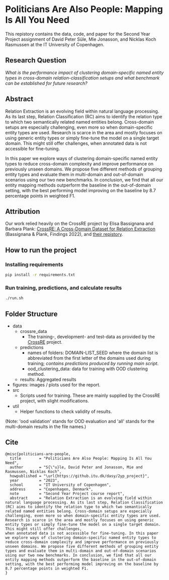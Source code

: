 # Politicians Are Also People: Mapping Is All You Need
This repistory contains the data, code, and paper for the Second Year Project assignment of David Peter Süle, Mie Jonasson, and Nicklas Koch Rasmussen at the IT University of Copenhagen.

## Research Question
*What is the performance impact of clustering domain-specific named entity types in cross-domain relation-classification setups and what benchmark can be established for future research?*

## Abstract
Relation Extraction is an evolving field within natural language processing. As its last step, Relation Classification (RC) aims to identify the relation type to which two semantically related named entities belong. Cross-domain setups are especially challenging, even more so when domain-specific entity types are used. Research is scarce in the area and mostly focuses on using generic entity types or simply fine-tune the model on a single target domain. This might still offer challenges, 
when annotated data is not accessible for fine-tuning.

In this paper we explore ways of clustering domain-specific named entity types to reduce cross-domain complexity and improve performance on previously unseen domains. We propose five different methods of grouping entity types and evaluate them in multi-domain and out-of-domain scenarios using our two new benchmarks. In conclusion, we find that all our entity mapping methods outperform the baseline in the out-of-domain setting, with the best performing model improving on the baseline by $8.7$ percentage points in weighted F1.

## Attribution
Our work relied heavily on the CrossRE project by Elisa Bassignana and Barbara Plank: [CrossRE: A Cross-Domain Dataset for Relation Extraction](https://aclanthology.org/2022.findings-emnlp.263) (Bassignana & Plank, Findings 2022), and [their repistory](https://github.com/mainlp/CrossRE).


## How to run the project

### Installing requirements
```bash
pip install -r requirements.txt

```

### Run training, predictions, and calculate results
```bash
./run.sh
```

## Folder Structure
- data
    - crossre_data
        - The training-, development- and test-data as provided by the [CrossRE](https://github.com/mainlp/CrossRE) project.
    - predictions
        - names of folders: DOMAIN-LIST_SEED where the domain list is abbreviated from the first letter of the domains used during training; *contains predictions produced by running main script*.
        - ood_clustering_data: data for training with OOD clustering method.
    - results: Aggregated results
- figures: images / plots used for the report.
- src
    - Scripts used for training. These are mainly supplied by the CrossRE project, with slight modifications.
- util
    - Helper functions to check validity of results.

(Note: 'ood validation' stands for OOD evaluation and 'all' stands for the multi-domain results in the file names.)

## Cite
```
@misc{politicians-are-people,
  title        = "Politicians Are Also People: Mapping Is All You Need",
  author       = "S{\"u}le, David Peter and Jonasson, Mie and Rasmussen, Nicklas Koch",
  howpublished = "\url{https://github.itu.dk/dasy/2yp_project}",
  year         = "2023",
  school       = "IT University of Copenhagen",
  address      = "Copenhagen, Denmark",
  note         = "Second Year Project course report",
  abstract     = "Relation Extraction is an evolving field within natural language processing. As its last step, Relation Classification (RC) aims to identify the relation type to which two semantically related named entities belong. Cross-domain setups are especially challenging, even more so when domain-specific entity types are used. Research is scarce in the area and mostly focuses on using generic entity types or simply fine-tune the model on a single target domain. This might still offer challenges, 
when annotated data is not accessible for fine-tuning. In this paper we explore ways of clustering domain-specific named entity types to reduce cross-domain complexity and improve performance on previously unseen domains. We propose five different methods of grouping entity types and evaluate them in multi-domain and out-of-domain scenarios using our two new benchmarks. In conclusion, we find that all our entity mapping methods outperform the baseline in the out-of-domain setting, with the best performing model improving on the baseline by 8.7 percentage points in weighted F1.
}
```